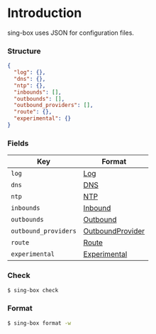 # Introduction

sing-box uses JSON for configuration files.

### Structure

```json
{
  "log": {},
  "dns": {},
  "ntp": {},
  "inbounds": [],
  "outbounds": [],
  "outbound_providers": [],
  "route": {},
  "experimental": {}
}
```

### Fields

| Key                  | Format                                  |
|----------------------|-----------------------------------------|
| `log`                | [Log](./log)                            |
| `dns`                | [DNS](./dns)                            |
| `ntp`                | [NTP](./ntp)                            |
| `inbounds`           | [Inbound](./inbound)                    |
| `outbounds`          | [Outbound](./outbound)                  |
| `outbound_providers` | [OutboundProvider](./outbound_provider) |
| `route`              | [Route](./route)                        |
| `experimental`       | [Experimental](./experimental)          |

### Check

```bash
$ sing-box check
```

### Format

```bash
$ sing-box format -w
```